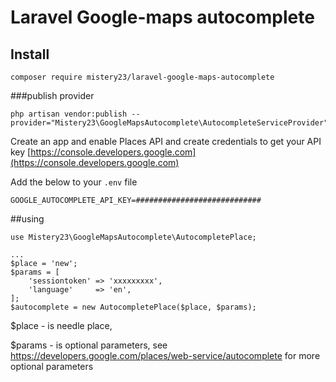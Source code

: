 # Laravel Google-maps autocomplete

## Install
```
composer require mistery23/laravel-google-maps-autocomplete
```

###publish provider
```
php artisan vendor:publish --provider="Mistery23\GoogleMapsAutocomplete\AutocompleteServiceProvider"
```

Create an app and enable Places API and create credentials to get your API key
[https://console.developers.google.com](https://console.developers.google.com)

Add the below to your `.env` file

```shell
GOOGLE_AUTOCOMPLETE_API_KEY=############################
```

##using

```
use Mistery23\GoogleMapsAutocomplete\AutocompletePlace;

...
$place = 'new';
$params = [
    'sessiontoken' => 'xxxxxxxxx',
    'language'     => 'en',
];
$autocomplete = new AutocompletePlace($place, $params);

```
$place - is needle place,

$params - is optional parameters, see https://developers.google.com/places/web-service/autocomplete for more optional parameters

